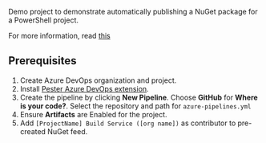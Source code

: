 Demo project to demonstrate automatically publishing a NuGet package for a PowerShell project.

For more information, read [this](https://adamtheautomator.com/azure-devops-powershell-module-pipeline)

## Prerequisites

1. Create Azure DevOps organization and project.
2. Install [Pester Azure DevOps extension](https://marketplace.visualstudio.com/items?itemName=Pester.PesterRunner).
3. Create the pipeline by clicking **New Pipeline**. Choose **GitHub** for **Where is your code?**. Select the repository and path for `azure-pipelines.yml`
4. Ensure **Artifacts** are Enabled for the project.
5. Add `[ProjectName] Build Service ([org name])` as contributor to pre-created NuGet feed.